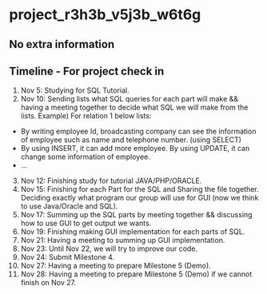 # project_r3h3b_v5j3b_w6t6g

## No extra information
## Timeline - For project check in

1) Nov 5: Studying for SQL Tutorial.
2) Nov 10: Sending lists what SQL queries for each part will make && having a meeting together to decide what SQL we will make from the lists.
   Example) For relation 1 below
   lists:
- By writing employee Id, broadcasting company can see the information of employee such as name and telephone number. (using SELECT)
- By using INSERT, it can add more employee. By using UPDATE, it can change some information of employee.
- ...
3) Nov 12: Finishing study for tutorial JAVA/PHP/ORACLE.
4) Nov 15: Finishing for each Part for the SQL and Sharing the file together. Deciding exactly what program our group will use for GUI (now we think to use Java/Oracle and SQL).
5) Nov 17: Summing up the SQL parts by meeting together && discussing how to use GUI to get output we wants.
6) Nov 19: Finishing making GUI implementation for each parts of SQL.
7) Nov 21: Having a meeting to summing up GUI implementation.
8) Nov 23: Until Nov 22, we will try to improve our code.
9) Nov 24: Submit Milestone 4.
10) Nov 27: Having a meeting to prepare Milestone 5 (Demo).
11) Nov 28: Having a meeting to prepare Milestone 5 (Demo) if we cannot finish on Nov 27.